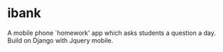 # ibank
A mobile phone `homework' app which asks students a question a day. Build on Django with Jquery mobile.
